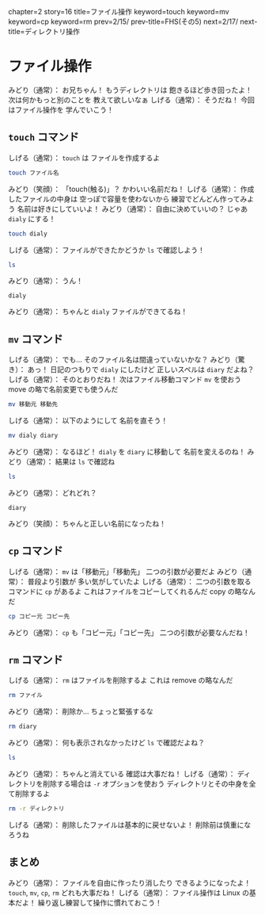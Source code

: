 chapter=2
story=16
title=ファイル操作
keyword=touch
keyword=mv
keyword=cp
keyword=rm
prev=2/15/
prev-title=FHS(その5)
next=2/17/
next-title=ディレクトリ操作

# ファイル操作

みどり（通常）：
  お兄ちゃん！
  もうディレクトリは
  飽きるほど歩き回ったよ！
  次は何かもっと別のことを
  教えて欲しいなぁ
しげる（通常）：
  そうだね！
  今回はファイル操作を
  学んでいこう！

## `touch` コマンド

しげる（通常）：
  `touch` は
  ファイルを作成するよ

```bash
touch ファイル名
```

みどり（笑顔）：
  「touch(触る)」？
  かわいい名前だね！
しげる（通常）：
  作成したファイルの中身は
  空っぽで容量を使わないから
  練習でどんどん作ってみよう
  名前は好きにしていいよ！
みどり（通常）：
  自由に決めていいの？
  じゃあ `dialy` にする！

```bash
touch dialy
```

しげる（通常）：
  ファイルができたかどうか
  `ls` で確認しよう！

```bash
ls
```

みどり（通常）：
  うん！

```console
dialy
```

みどり（通常）：
  ちゃんと `dialy` ファイルができてるね！

## `mv` コマンド

しげる（通常）：
  でも…
  そのファイル名は間違っていないかな？
みどり（驚き）：
  あっ！
  日記のつもりで `dialy` にしたけど
  正しいスペルは `diary` だよね？
しげる（通常）：
  そのとおりだね！
  次はファイル移動コマンド `mv` を使おう
  move の略で名前変更でも使うんだ

```bash
mv 移動元 移動先
```

しげる（通常）：
  以下のようにして
  名前を直そう！

```bash
mv dialy diary
```

みどり（通常）：
  なるほど！
  `dialy` を `diary` に移動して
  名前を変えるのね！
みどり（通常）：
  結果は `ls` で確認ね

```bash
ls
```

みどり（通常）：
  どれどれ？

```console
diary
```

みどり（笑顔）：
  ちゃんと正しい名前になったね！

## `cp` コマンド

しげる（通常）：
  `mv` は「移動元」「移動先」
  二つの引数が必要だよ
みどり（通常）：
  普段より引数が
  多い気がしていたよ
しげる（通常）：
  二つの引数を取るコマンドに `cp` があるよ
  これはファイルをコピーしてくれるんだ
  copy の略なんだ

```bash
cp コピー元 コピー先
```

みどり（通常）：
  `cp` も「コピー元」「コピー先」
  二つの引数が必要なんだね！

## `rm` コマンド

しげる（通常）：
  `rm` はファイルを削除するよ
  これは remove の略なんだ

```bash
rm ファイル
```

みどり（通常）：
  削除か…
  ちょっと緊張するな

```bash
rm diary
```

みどり（通常）：
  何も表示されなかったけど
  `ls` で確認だよね？

```bash
ls
```

みどり（通常）：
  ちゃんと消えている
  確認は大事だね！
しげる（通常）：
  ディレクトリを削除する場合は
  `-r` オプションを使おう
  ディレクトリとその中身を全て削除するよ

```bash
rm -r ディレクトリ
```

しげる（通常）：
  削除したファイルは基本的に戻せないよ！
  削除前は慎重になろうね

## まとめ

みどり（通常）：
  ファイルを自由に作ったり消したり
  できるようになったよ！
  `touch`, `mv`, `cp`, `rm` どれも大事だね！
しげる（通常）：
  ファイル操作は Linux の基本だよ！
  繰り返し練習して操作に慣れておこう！

